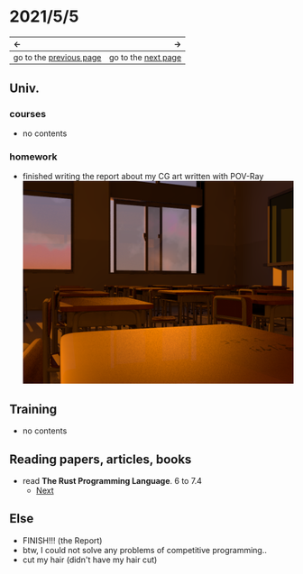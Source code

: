 # 2021/5/5
|←|→|
|:---|---:|
go to the [previous page](./4th.md) | go to the [next page](./6th.md)

## Univ.
### courses
- no contents

### homework
- finished writing the report about my CG art written with POV-Ray 
    ![img](./img_folder/CG_ClassRoom.png)

## Training
- no contents

## Reading papers, articles, books
- read **The Rust Programming Language**. 6 to 7.4
    - [Next](https://doc.rust-jp.rs/book-ja/ch07-05-separating-modules-into-different-files.html)

## Else
- FINISH!!! (the Report)
- btw, I could not solve any problems of competitive programming..
- cut my hair (didn't have my hair cut)
